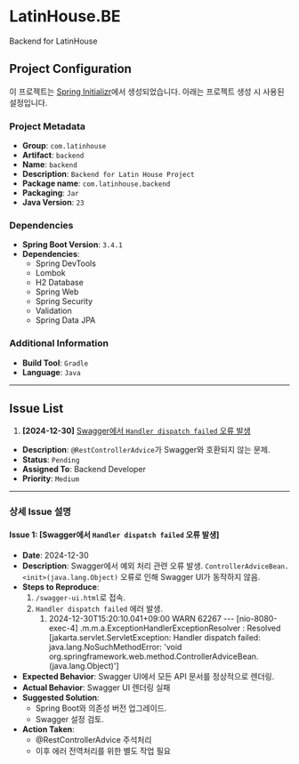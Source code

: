 # LatinHouse.BE
Backend for LatinHouse

## Project Configuration

이 프로젝트는 [Spring Initializr](https://start.spring.io)에서 생성되었습니다. 아래는 프로젝트 생성 시 사용된 설정입니다.

### Project Metadata
- **Group**: `com.latinhouse`
- **Artifact**: `backend`
- **Name**: `backend`
- **Description**: `Backend for Latin House Project`
- **Package name**: `com.latinhouse.backend`
- **Packaging**: `Jar`
- **Java Version**: `23`

### Dependencies
- **Spring Boot Version**: `3.4.1`
- **Dependencies**:
    - Spring DevTools
    - Lombok
    - H2 Database
    - Spring Web
    - Spring Security
    - Validation
    - Spring Data JPA

### Additional Information
- **Build Tool**: `Gradle`
- **Language**: `Java`

---

## Issue List

1. **[2024-12-30]** [Swagger에서 `Handler dispatch failed` 오류 발생](#issue-1)
  - **Description**: `@RestControllerAdvice`가 Swagger와 호환되지 않는 문제.
  - **Status**: `Pending`
  - **Assigned To**: Backend Developer
  - **Priority**: `Medium`

---

### 상세 Issue 설명

#### Issue 1: [Swagger에서 `Handler dispatch failed` 오류 발생]
- **Date**: 2024-12-30
- **Description**: Swagger에서 예외 처리 관련 오류 발생. `ControllerAdviceBean.<init>(java.lang.Object)` 오류로 인해 Swagger UI가 동작하지 않음.
- **Steps to Reproduce**:
  1. `/swagger-ui.html`로 접속.
  2. `Handler dispatch failed` 에러 발생.
     1. 2024-12-30T15:20:10.041+09:00  WARN 62267 --- [nio-8080-exec-4] .m.m.a.ExceptionHandlerExceptionResolver : Resolved [jakarta.servlet.ServletException: Handler dispatch failed: java.lang.NoSuchMethodError: 'void org.springframework.web.method.ControllerAdviceBean.<init>(java.lang.Object)']
- **Expected Behavior**: Swagger UI에서 모든 API 문서를 정상적으로 렌더링.
- **Actual Behavior**: Swagger UI 렌더링 실패
- **Suggested Solution**:
  - Spring Boot와 의존성 버전 업그레이드.
  - Swagger 설정 검토.
- **Action Taken**:
  - @RestControllerAdvice 주석처리
  - 이후 에러 전역처리를 위한 별도 작업 필요